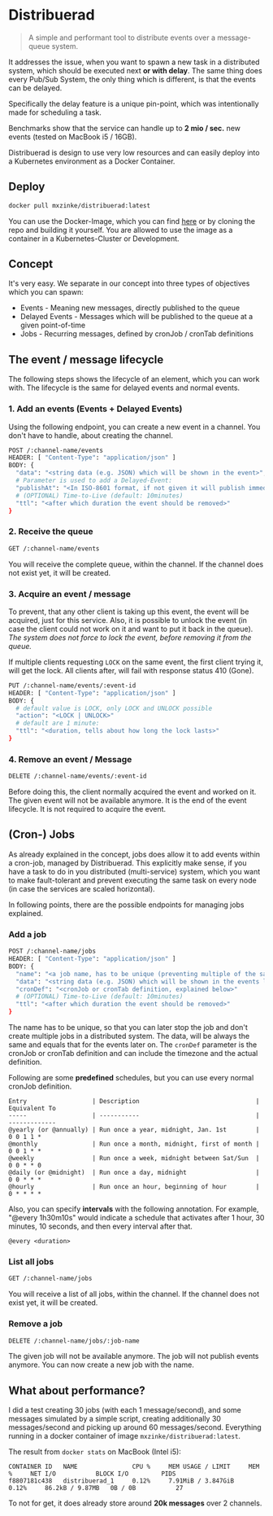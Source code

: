 # Distribuerad

> A simple and performant tool to distribute events over a message-queue system.

It addresses the issue, when you want to spawn a new task in a distributed system, which should be executed next **or
with delay**. The same thing does every Pub/Sub System, the only thing which is different, is that the events can be
delayed.

Specifically the delay feature is a unique pin-point, which was intentionally made for scheduling a task.

Benchmarks show that the service can handle up to **2 mio / sec.** new events (tested on MacBook i5 / 16GB).

Distribuerad is design to use very low resources and can easily deploy into a Kubernetes environment as a Docker
Container.

## Deploy

```bash
docker pull mxzinke/distribuerad:latest
```

You can use the Docker-Image, which you can find [here](https://hub.docker.com/repository/docker/mxzinke/distribuerad)
or by cloning the repo and building it yourself. You are allowed to use the image as a container in a Kubernetes-Cluster
or Development.

## Concept

It's very easy. We separate in our concept into three types of objectives which you can spawn:

* Events - Meaning new messages, directly published to the queue
* Delayed Events - Messages which will be published to the queue at a given point-of-time
* Jobs - Recurring messages, defined by cronJob / cronTab definitions

## The event / message lifecycle

The following steps shows the lifecycle of an element, which you can work with. The lifecycle is the same for 
delayed events and normal events.

### 1. Add an events (Events + Delayed Events)

Using the following endpoint, you can create a new event in a channel. You don't have to handle, about creating the
channel.

```bash
POST /:channel-name/events
HEADER: [ "Content-Type": "application/json" ]
BODY: {
  "data": "<string data (e.g. JSON) which will be shown in the event>",
  # Parameter is used to add a Delayed-Event:
  "publishAt": "<In ISO-8601 format, if not given it will publish immediately>"
  # (OPTIONAL) Time-to-Live (default: 10minutes)
  "ttl": "<after which duration the event should be removed>"
}
```

### 2. Receive the queue

```bash
GET /:channel-name/events
```

You will receive the complete queue, within the channel. If the channel does not exist yet, it will be created.

### 3. Acquire an event / message

To prevent, that any other client is taking up this event, the event will be acquired, just for this service. Also, it
is possible to unlock the event (in case the client could not work on it and want to put it back in the queue).
*The system does not force to lock the event, before removing it from the queue.*

If multiple clients requesting `LOCK` on the same event, the first client trying it, will get the lock. All clients
after, will fail with response status 410 (Gone).

```bash
PUT /:channel-name/events/:event-id
HEADER: [ "Content-Type": "application/json" ]
BODY: {
  # default value is LOCK, only LOCK and UNLOCK possible
  "action": "<LOCK | UNLOCK>"
  # default are 1 minute:
  "ttl": "<duration, tells about how long the lock lasts>"
}
```

### 4. Remove an event / Message

```bash
DELETE /:channel-name/events/:event-id
```

Before doing this, the client normally acquired the event and worked on it. The given event will not be available
anymore. It is the end of the event lifecycle. It is not required to acquire the event.

## (Cron-) Jobs

As already explained in the concept, jobs does allow it to add events within a cron-job, managed by Distribuerad. 
This explicitly make sense, if you have a task to do in you distributed (multi-service) system, which you want to 
make fault-tolerant and prevent executing the same task on every node (in case the services are scaled horizontal).

In following points, there are the possible endpoints for managing jobs explained.

### Add a job

```bash
POST /:channel-name/jobs
HEADER: [ "Content-Type": "application/json" ]
BODY: {
  "name": "<a job name, has to be unique (preventing multiple of the same job)>"
  "data": "<string data (e.g. JSON) which will be shown in the events later on>",
  "cronDef": "<cronJob or cronTab definition, explained below>"
  # (OPTIONAL) Time-to-Live (default: 10minutes)
  "ttl": "<after which duration the event should be removed>"
}
```

The name has to be unique, so that you can later stop the job and don't create multiple jobs in a distributed system.
The data, will be always the same and equals that for the events later on. The `cronDef` parameter is the cronJob or
cronTab definition and can include the timezone and the actual definition.

Following are some **predefined** schedules, but you can use every normal cronJob definition.

```
Entry                  | Description                                | Equivalent To
-----                  | -----------                                | -------------
@yearly (or @annually) | Run once a year, midnight, Jan. 1st        | 0 0 1 1 *
@monthly               | Run once a month, midnight, first of month | 0 0 1 * *
@weekly                | Run once a week, midnight between Sat/Sun  | 0 0 * * 0
@daily (or @midnight)  | Run once a day, midnight                   | 0 0 * * *
@hourly                | Run once an hour, beginning of hour        | 0 * * * *
```

Also, you can specify **intervals** with the following annotation. For example, "@every 1h30m10s" would indicate a
schedule that activates after 1 hour, 30 minutes, 10 seconds, and then every interval after that.

```
@every <duration>
```

### List all jobs

```bash
GET /:channel-name/jobs
```

You will receive a list of all jobs, within the channel. If the channel does not exist yet, it will be created.

### Remove a job

```bash
DELETE /:channel-name/jobs/:job-name
```

The given job will not be available anymore. The job will not publish events anymore. You can now create a new job with
the name.

## What about performance?

I did a test creating 30 jobs (with each 1 message/second), and some messages simulated by a simple script, creating
additionally 30 messages/second and picking up around 60 messages/second. Everything running in a docker container of
image `mxzinke/distribuerad:latest`.

The result from `docker stats` on MacBook (Intel i5):

```
CONTAINER ID   NAME               CPU %     MEM USAGE / LIMIT     MEM %     NET I/O           BLOCK I/O         PIDS
f8807181c438   distribuerad_1     0.12%     7.91MiB / 3.847GiB    0.12%     86.2kB / 9.87MB   0B / 0B           27
```

To not for get, it does already store around **20k messages** over 2 channels.
